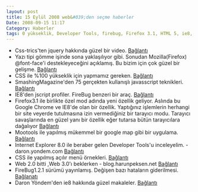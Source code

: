 ```yaml
---
layout: post
title: 15 Eylül 2008 web&#039;den seçme haberler
Date: 2008-09-15 11:17
Category: Haberler
tags: 0 yükseklik, Developer Tools, firebug, Firefox 3.1, HTML 5, ie8, Javascript, jquery, mootools, yazı tipi
---
```


-   Css-trics'ten jquery hakkında güzel bir video. [Bağlantı][] 
-   Yazı tipi gömme işinde sona yaklaşılıyor gibi. Sonudan
    Mozilla(Firefox) @font-face'i destekleyeceğini açıklamış. Bu bizim
    için çok güzel bir gelişme. [Bağlantı][1] 
-   CSS ile %100 yükseklik için yapmamız gereken. [Bağlantı][2] 
-   SmashingMagazine'den 75 gerçekten kullanışlı javasscript teknikleri.
    [Bağlantı][3] 
-   IE8'den jscript profiler. FireBug benzeri bir araç. [Bağlantı][4] 
-   Firefox3.1 ile birlikte özel mod adında yeni özellik geliyor.
    Aslında bu Google Chrome ve IE8'de olan bir özellik. Yaptığınız
    işlemlerin herhangi bir site veyerde tutulmasına izin vermediğiniz
    bir tarayıcı modu. Tarayıcı savaşlarında en güzel yanı bir özellik
    eğer tutarsa bütün tarayıcılara dağalıyor [Bağlantı][5] 
-   Mootools ile yapılmış mükemmel bir google map gibi bir uygulama.
    [Bağlantı][6] 
-   Internet Explorer 8.0 ile beraber gelen Developer Tools'u
    inceleyelim. - daron.yondem.com [Bağlantı][7] 
-   CSS ile yapılmış açılır menü örnekleri. [Bağlantı][8] 
-   Web 2.0 bitti ,Web 3.0'ı beklerken - blog.harunpeksen.net
    [Bağlantı][9] 
-   FireBug1.2.1 sürümü yayınlamış. Değişen bazı hataların giderilmesi.
    [Bağlanatı][] 
-   Daron Yöndem'den ie8 hakkında güzel makaleler. [Bağlantı][11] 


  [Bağlantı]: http://css-tricks.com/videos/css-tricks-video-35.php
    "jquery video"
  [1]: http://www.css3.info/mozilla-implements-font-face/
    "yazı tipi göm"
  [2]: http://www.tutorialwow.com/tutorials/quick-tip-css-100-height/
    "%100 yükseklik"
  [3]: http://www.smashingmagazine.com/2008/09/11/75-really-useful-javascript-techniques/
    "javascript teknikleri"
  [4]: http://blogs.msdn.com/ie/archive/2008/09/11/introducing-the-ie8-developer-tools-jscript-profiler.aspx
    "Jscript"
  [5]: http://mozillalinks.org/wp/2008/09/private-mode-back-in-firefox-31-plans/
    "FireFox3.1"
  [6]: http://iipimage.sourceforge.net/demo/ "image map"
  [7]: http://daron.yondem.com/tr/PermaLink.aspx?guid=349de328-1866-4210-bd2c-409c01121ff5
    "ie 8 delveloper tool"
  [8]: http://hiddenpixels.com/javascript/css-dropdown-menus-sample-and-tutorials/
    "açılır menü örnekleri"
  [9]: http://blog.harunpeksen.net/2008/09/web-20-bitti-web-30i-beklerken.html
    "web2.0 - web 3.0"
  [Bağlanatı]: https://addons.mozilla.org/en-US/firefox/addon/1843
    "FireBug1.2.1."
  [11]: http://daron.yondem.com/tr/CategoryView.aspx?category=IE+8.0
    "ie 8"
